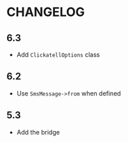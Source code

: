 CHANGELOG
=========

6.3
---

 * Add `ClickatellOptions` class

6.2
---

 * Use `SmsMessage->from` when defined

5.3
---

 * Add the bridge
